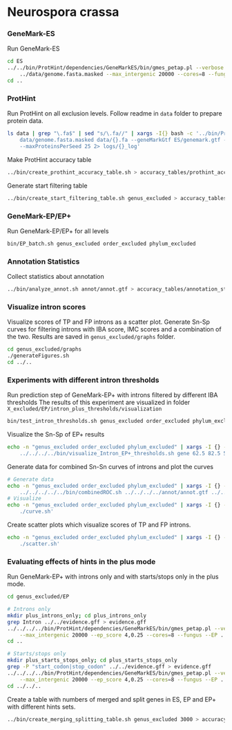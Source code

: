# Neurospora crassa

### GeneMark-ES

Run GeneMark-ES

```bash
cd ES
../../bin/ProtHint/dependencies/GeneMarkES/bin/gmes_petap.pl --verbose --seq \
    ../data/genome.fasta.masked --max_intergenic 20000 --cores=8 --fungus --ES > log
cd ..
```

### ProtHint

Run ProtHint on all exclusion levels. Follow readme in `data` folder to
prepare protein data.

```bash
ls data | grep "\.fa$" | sed "s/\.fa//" | xargs -I{} bash -c '../bin/ProtHint/bin/prothint.py \
    data/genome.fasta.masked data/{}.fa --geneMarkGtf ES/genemark.gtf --workdir {} \
    --maxProteinsPerSeed 25 2> logs/{}_log'
```

Make ProtHint accuracy table

```bash
../bin/create_prothint_accuracy_table.sh > accuracy_tables/prothint_accuracy.tsv
```


Generate start filtering table

```bash
../bin/create_start_filtering_table.sh genus_excluded > accuracy_tables/start_filtering.tsv
```

### GeneMark-EP/EP+

Run GeneMark-EP/EP+ for all levels

```bash
bin/EP_batch.sh genus_excluded order_excluded phylum_excluded
```

### Annotation Statistics

Collect statistics about annotation

```bash
../bin/analyze_annot.sh annot/annot.gtf > accuracy_tables/annotation_stats.txt
```

### Visualize intron scores

Visualize scores of TP and FP introns as a scatter plot. Generate Sn-Sp curves for
filtering introns with IBA score, IMC scores and a combination of the two. Results are
saved in `genus_excluded/graphs` folder.

```bash
cd genus_excluded/graphs
./generateFigures.sh
cd ../..
```

### Experiments with different intron thresholds

Run prediction step of GeneMark-EP+ with introns filtered by different IBA thresholds
The results of this experiment are visualized in folder `X_excluded/EP/intron_plus_thresholds/visualization`

```bash
bin/test_intron_thresholds.sh genus_excluded order_excluded phylum_excluded
```

Visualize the Sn-Sp of EP+ results

```bash
echo -n "genus_excluded order_excluded phylum_excluded" | xargs -I {} -d " " bash -c 'cd {}/EP/intron_plus_thresholds; \
    ../../../../bin/visualize_Intron_EP+_thresholds.sh gene 62.5 82.5 55 75; cd ../../'
```

Generate data for combined Sn-Sn curves of introns and plot the curves

```bash
# Generate data
echo -n "genus_excluded order_excluded phylum_excluded" | xargs -I {} -d " " bash -c 'cd {}/EP/intron_plus_thresholds/visualization; \
    ../../../../../bin/combinedROC.sh ../../../../annot/annot.gtf ../../../../annot/pseudo.gff3 ../../../prothint.gff'
# Visualize
echo -n "genus_excluded order_excluded phylum_excluded" | xargs -I {} -d " " bash -c 'cd {}/EP/intron_plus_thresholds/visualization; \
    ./curve.sh'
```

Create scatter plots which visualize scores of TP and FP introns.
```bash
echo -n "genus_excluded order_excluded phylum_excluded" | xargs -I {} -d " " bash -c 'cd {}/EP/intron_plus_thresholds/visualization; \
    ./scatter.sh'
```

### Evaluating effects of hints in the plus mode

Run GeneMark-EP+ with introns only and with starts/stops only in the plus mode.

```bash
cd genus_excluded/EP

# Introns only
mkdir plus_introns_only; cd plus_introns_only
grep Intron ../../evidence.gff > evidence.gff
../../../../bin/ProtHint/dependencies/GeneMarkES/bin/gmes_petap.pl --verbose --seq ../../../data/genome.fasta.masked \
    --max_intergenic 20000 --ep_score 4,0.25 --cores=8 --fungus --EP ../../prothint.gff --evidence evidence.gff > log
cd ..

# Starts/stops only
mkdir plus_starts_stops_only; cd plus_starts_stops_only
grep -P "start_codon|stop_codon" ../../evidence.gff > evidence.gff
../../../../bin/ProtHint/dependencies/GeneMarkES/bin/gmes_petap.pl --verbose --seq ../../../data/genome.fasta.masked \
    --max_intergenic 20000 --ep_score 4,0.25 --cores=8 --fungus --EP ../../prothint.gff --evidence evidence.gff > log
cd ../../..
```


Create a table with numbers of merged and split genes in ES, EP and EP+ with different
hints sets.

```bash
../bin/create_merging_splitting_table.sh genus_excluded 3000 > accuracy_tables/merging_splitting.tsv
```
